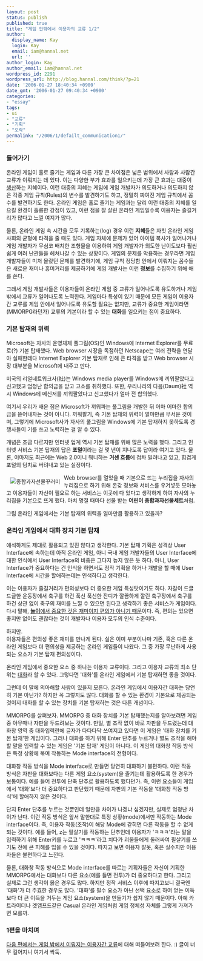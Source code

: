 ```yaml
---
layout: post
status: publish
published: true
title: "게임 안팎에서 이용자의 교류 1/2"
author:
  display_name: Kay
  login: Kay
  email: iam@hannal.net
  url: ''
author_login: Kay
author_email: iam@hannal.net
wordpress_id: 2291
wordpress_url: http://blog.hannal.com/think/?p=21
date: '2006-01-27 18:40:34 +0900'
date_gmt: '2006-01-27 09:40:34 +0900'
categories:
- "essay"
tags:
- ui
- "교류"
- "기획"
- "오락"
permalink: "/2006/1/defailt_communication1/"
---
```

<h3>들어가기</h3>
<p>온라인 게임이 홀로 즐기는 게임과 다른 가장 큰 차이점은 넓은 범위에서 사람과 사람간 교류가 이뤄지는 데 있다. 이는 다양한 부가 효과를 일으키는데 가장 큰 효과는 대중이 <u>생산</u>하는 지혜이다. 이런 대중의 지혜는 게임에 게임 개발자가 의도하거나 의도하지 않은 각종 게임 규칙(Rules)의 변수를 발견하기도 하고, 정밀히 짜여진 게임 규칙에서 꼼수를 발견하기도 한다. 온라인 게임은 홀로 즐기는 게임과는 달리 이런 대중의 지혜를 일으킬 환경이 훌륭한 강점이 있고, 이런 점을 잘 살린 온라인 게임일수록 이용자는 즐길거리가 많다고 느낄 여지가 많다.</p>
<p>물론, 온라인 게임 속 시간을 모두 기록하는(log) 경우 이런 <strong>지혜</strong>들은 자칫 온라인 게임 사회의 균형에 타격을 줄 때도 있다. 게임 자체에 문제가 있어 아이템 복사가 일어나거나 게임 개발자가 무심코 배치한 조형물을 이용하여 게임 개발자가 의도한 난이도보다 훨씬 쉽게 여러 난관들을 헤쳐나갈 수 있는 상황이다. 게임의 문제를 악용하는 경우라면 게임 개발자들이 미처 몰랐던 문제를 발견하기에, 게임 규칙 정당함 안에서 이뤄지는 꼼수들은 새로운 재미나 흥미거리를 제공하기에 게임 개발사는 이런 <strong>정보</strong>를 수집하기 위해 애를 쓴다.</p>
<p>그래서 게임 개발사들은 이용자들이 온라인 게임 중 교류가 일어나도록 유도하거나 게임 밖에서 교류가 일어나도록 노력한다. 게임마다 특성이 있기 때문에 모든 게임이 이용자간 교류를 게임 안에서 일어나도록 유도할 필요는 없지만, 교류가 중요한 게임이라면(MMORPG라던가) 교류의 기본이라 할 수 있는 <strong>대화</strong>를 일으키는 점이 중요하다.</p>
<h3>기본 탑재의 위력</h3>
<p>Microsoft는 자사의 운영체제 풀그림(OS)인 Windows에 Internet Explorer를 무료로(?) 기본 탑재했다. Web browser 시장을 독점하던 Netscape는 여러 전략을 연달아 실패한데다 Internet Explorer 기본 탑재로 인해 큰 타격을 받고 Web browser 시장 대부분을 Microsoft에 내주고 만다.</p>
<p>미국의 리얼네트워크사(社)는 Windows media player를 Windows에 끼워팔았다고 신고했고 엄청난 합의금을 받고 고소를 취하했다. 또한, 우리나라의 다음(Daum)社 역시 Windows에 메신저를 끼워팔았다고 신고했다가 얼마 전 합의했다.</p>
<p>여기서 우리가 배운 점은 Microsoft가 끼워파는 풀그림을 개발한 뒤 어마 어마한 합의금을 뜯어내자는 것이 아니다. 끼워팔기, 즉 기본 탑재의 위력이 얼마만큼 무서운 것이며, 그렇기에 Microsoft사가 자사의 풀그림을 Windows에 기본 탑재하지 못하도록 경쟁사들이 기를 쓰고 노력하는 걸 알 수 있다.</p>
<p>개념은 조금 다르지만 인터넷 업계 역시 기본 탑재를 위해 많은 노력을 했다. 그리고 인터넷 서비스 기본 탑재의 답은 <strong>포털</strong>이라는 걸 몇 년이 지나도록 답이라 여기고 있다. 물론, 이마저도 최근에는 Web 2.0이니 뭐니하는 <strong>거센 흐름</strong>에 점차 밀려나고 있고, 힘겹게 포털의 덩치로 버텨내고 있는 실정이다.</p>
<p><img style="margin: 10px; float: left" alt="종합과자선물꾸러미" src="/think/attach/200412200167.jpg" />Web browser를 열었을 때 기본으로 뜨는 누리집을 자사의 누리집으로 하기 위해 온갖 정보와 서비스를 우겨넣듯 모아놓고 이용자들이 자신이 필요로 하는 서비스는 이곳에 다 있다고 생각하게 하여 자사의 누리집을 기본으로 뜨게 했다. 마치 명절 때마다 선물 받는 <strong>어린이 종합과자선물세트</strong>처럼.</p>
<p><span style="clear: both" /></p>
<p>그럼 온라인 게임에서는 기본 탑재의 위력을 얼마만큼 활용하고 있을까?</p>
<h3>온라인 게임에서 대화 장치 기본 탑재</h3>
<p>애석하게도 제대로 활용되고 있진 않다고 생각한다. 기본 탑재 기획은 성격상 User Interface에 속하는데 아직 온라인 게임, 아니 국내 게임 개발자들의 User Interface에 대한 인식에서 User Interface의 비중은 그다지 높지 않은 듯 하다. 아니, User Interface가 중요하다는 건 인식을 하면서도 정작 기획을 하거나 개발을 할 때에 User Interface에 시간을 할애하는데는 인색하다고 생각한다.</p>
<p>이는 이용자가 즐길거리가 편의성보다 더 중요한 게임 특성탓이기도 하다. 자갈이 드글 드글한 운동장에서 축구를 하건 푹신 푹신한 잔디가 깔끔하게 깔린 축구장에서 축구를 하건 상관 없이 축구의 재미를 느낄 수 있으면 된다고 생각하기 좋은 서비스가 게임이다. 다시 말해, <u><strong>놀이</strong>에서 중요한 것은 재미이지 편의가 아니기 때문</u>이다. 즉, 편의는 있으면 좋지만 없어도 괜찮다는 것이 개발자나 이용자 모두의 인식 수준이다.</p>
<p>하지만.<br />
이용자들은 편의성 좋은 재미를 만나게 된다. 실은 이미 부분이나마 기존, 혹은 다른 온라인 게임보다 더 편의성을 제공하는 온라인 게임들이 나왔다. 그 중 가장 무난하게 사용되는 요소가 기본 탑재 편의성이다.</p>
<p>온라인 게임에서 중요한 요소 중 하나는 이용자 교류이다. 그리고 이용자 교류의 최소 단위는 <u>대화</u>라 할 수 있다. 그렇다면 '대화'를 온라인 게임에서 기본 탑재하면 좋을 것이다.</p>
<p>그런데 이 말에 의아해할 사람이 있을지 모른다. 온라인 게임에서 이용자간 대화는 당연히 기본 아닌가? 하지만 꼭 그렇지도 않다. 대화를 할 수 있는 환경이 기본으로 제공되는 것이지 대화를 할 수 있는 장치를 기본 탑재하는 것은 다른 개념이다.</p>
<p>MMORPG를 살펴보자. MMORPG 중 대화 장치를 기본 탑재했는지를 알아보려면 게임 중 아무때나 자판을 두드려보는 것이다. 만일, 별 조작 없이 바로 자판을 두드렸는데 대화창 영역 중 대화입력란에 글자가 다다다닥 쓰여지고 있다면 이 게임은 '대화 장치를 기본 탑재'한 게임이다. 그러나 대화를 하기 위해 Enter 단추를 누르거나 별도 조작을 해야 할 말을 입력할 수 있는 게임은 '기본 탑재' 게임이 아니다. 이 게임의 대화창 작동 방식은 특정 상황에 묶여 작동하는 Mode interface의 전형이다.</p>
<p>대화창 작동 방식을 Mode interface로 만들면 당연히 대화하기 불편하다. 이런 작동 방식은 자판을 대화보다는 다른 게임 요소(system)을 즐기는데 활용하도록 한 경우가 보통이다. 예를 들어 전투에 단축 단추로 활용하도록 했다던가. 즉, 이런 요소들이 게임에서 '대화'보다 더 중요하다고 판단했기 때문에 자판의 기본 작동을 '대화창 작동 방식'에 할애하지 않은 것이다.</p>
<p>단지 Enter 단추를 누르는 것뿐인데 얼만큼 차이가 나겠냐 싶겠지만, 실제로 엄청난 차이가 난다. 이런 작동 방식은 앞서 말한대로 특정 상황(mode)에서만 작동하는 Mode interface이다. 즉, 이용자 작동(조작)이 해당 Mode에 갇히면 다른 작동을 할 수 없게 되는 것이다. 예를 들어, z는 필살기를 작동하는 단추인데 이용자가 'ㅋㅋㅋ'라는 말을 입력하기 위해 Enter키를 누르고 'ㅋㅋㅋ'라고 치다가 괴물들에게 둘러싸여 필살기를 쓰기도 전에 큰 피해를 입을 수 있을 것이다. 따지고 보면 이용자 잘못, 혹은 실수지만 이용자들은 불편하다고 느낀다.</p>
<p>물론, 대화창 작동 방식으로 Mode interface를 따르는 기획자들은 자신이 기획한 MMORPG에서는 대화보다 다른 요소(예를 들면 전투)가 더 중요하다고 한다. 그리고 실제로 그런 생각이 옳은 경우도 많다.  하지만 정작 서비스 이후에 따지고보니 결국엔 '대화'가 더 주효한 경우도 많다. '대화'를 필수 요소가 아닌 선택 요소로 하여 얻는 이득보다 더 큰 이득을 거두는 게임 요소(system)을 만들기가 쉽지 않기 때문이다. 아예 카트라이더나 겟앰프드같은 Casual 온라인 게임처럼 게임 정체성 자체를 그렇게 가져가면 모를까.</p>
<h3>1편을 마치며</h3>
<p><a href="/think/defailt_communication2/">다음 편에서는 게임 밖에서 이뤄지는 이용자간 교류</a>에 대해 떠들어보려 한다. :) 글이 너무 길어지니 여기서 싹둑.</p>

